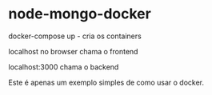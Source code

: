 # node-mongo-docker

docker-compose up - cria os containers

localhost no browser chama o frontend

localhost:3000 chama o backend

Este é apenas um exemplo simples de como usar o docker.
